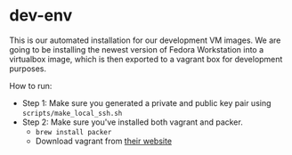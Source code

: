 # dev-env
This is our automated installation for our development VM images.
We are going to be installing the newest version of Fedora Workstation into a virtualbox image, which is then exported to a vagrant box for development purposes.

How to run: 
- Step 1: Make sure you generated a private and public key pair using `scripts/make_local_ssh.sh`
- Step 2: Make sure you've installed both vagrant and packer.
    - `brew install packer`
    -  Download vagrant from [their website](https://www.vagrantup.com/downloads.html)